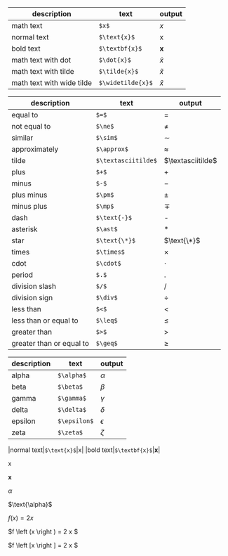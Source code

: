 

|description|text|output|
|---|---|---|
|math text|```$x$```|$x$|
|normal text|```$\text{x}$```|$\text{x}$|
|bold text|```$\textbf{x}$```|$\textbf{x}$|
|math text with dot|```$\dot{x}$```|$\dot{x}$|
|math text with tilde|```$\tilde{x}$```|$\tilde{x}$|
|math text with wide tilde|```$\widetilde{x}$```|$\widetilde{x}$|


|description|text|output|
|---|---|---|
|equal to|```$=$```|$=$|
|not equal to|```$\ne$```|$\ne$|
|similar|```$\sim$```|$\sim$|
|approximately|```$\approx$```|$\approx$|
|tilde|```$\textasciitilde$```|$\textasciitilde$|
|plus|```$+$```|$+$|
|minus|```$-$```|$-$|
|plus minus|```$\pm$```|$\pm$|
|minus plus|```$\mp$```|$\mp$|
|dash|```$\text{-}$```|$\text{-}$|
|asterisk|```$\ast$```|$\ast$|
|star|```$\text{\*}$```|$\text{\*}$|
|times|```$\times$```|$\times$|
|cdot|```$\cdot$```|$\cdot$|
|period|```$.$```|$.$|
|division slash|```$/$```|$/$|
|division sign|```$\div$```|$\div$|
|less than|```$<$```|$<$|
|less than or equal to|```$\leq$```|$\leq$|
|greater than|```$>$```|$>$|
|greater than or equal to|```$\geq$```|$\geq$|



|description|text|output|
|---|---|---|
|alpha|```$\alpha$```|$\alpha$|
|beta|```$\beta$```|$\beta$|
|gamma|```$\gamma$```|$\gamma$|
|delta|```$\delta$```|$\delta$|
|epsilon|```$\epsilon$```|$\epsilon$|
|zeta|```$\zeta$```|$\zeta$|















|normal text|```$\text{x}$```|$\text{x}$|
|bold text|```$\textbf{x}$```|$\textbf{x}$|






$\text{x}$

$\textbf{x}$

$\alpha$

$\text{\alpha}$

$f(x) = 2x$

$f \left (x \right ) = 2 x $

$f \left [x \right ] = 2 x $
